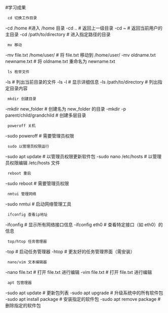 #学习成果

     cd 切换工作目录
-cd /home             #进入 /home 目录
-cd ..                 # 返回上一级目录
-cd ~                  # 返回当前用户的主目录
-cd /path/to/directory # 进入指定路径的目录

     mv 移动
-mv file.txt /home/user/       # 将 file.txt 移动到 /home/user/
-mv oldname.txt newname.txt    # 将 oldname.txt 重命名为 newname.txt

     ls 枚举文件
-ls                    # 列出当前目录的文件
-ls -l                 # 显示详细信息
-ls /path/to/directory # 列出指定目录内容

     mkdir 创建目录
-mkdir new_folder              # 创建名为 new_folder 的目录
-mkdir -p parent/child/grandchild # 创建多层目录

     poweroff 关机
-sudo poweroff                # 需要管理员权限

     sudo 以管理员权限运行
-sudo apt update              # 以管理员权限更新软件包
-sudo nano /etc/hosts         # 以管理员权限编辑 /etc/hosts 文件

     reboot 重启
 -sudo reboot                  # 需要管理员权限

     nmtui 管理网络
-sudo nmtui                   # 启动网络管理工具

     ifconfig 查看ip地址
-ifconfig                     # 显示所有网络接口信息
-ifconfig eth0                # 查看特定接口（如 eth0）的信息

     top/htop 任务管理器
-top                          # 启动任务管理器
-htop                         # 更友好的任务管理界面（需安装）

     nano/vim 文本编辑器
-nano file.txt                # 打开 file.txt 进行编辑
-vim file.txt                 # 打开 file.txt 进行编辑

     apt 包管理器
-sudo apt update              # 更新包列表
-sudo apt upgrade             # 升级系统中的所有软件包
-sudo apt install package     # 安装指定的软件包
-sudo apt remove package      # 删除指定的软件包
